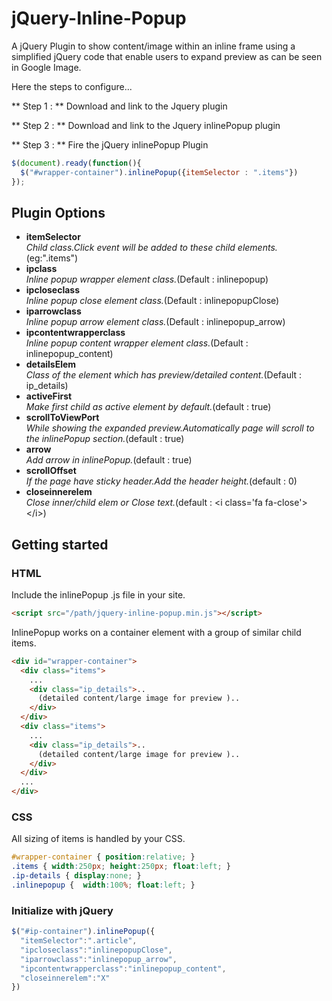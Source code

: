 # jQuery-Inline-Popup

A jQuery Plugin to show content/image within an inline frame using a simplified jQuery code that enable users to expand preview as can be seen in Google Image.

Here the steps to configure...

** Step 1 : ** Download and link to the Jquery plugin

** Step 2 : ** Download and link to the Jquery inlinePopup plugin

** Step 3 : ** Fire the jQuery inlinePopup Plugin 
```javascript
$(document).ready(function(){
  $("#wrapper-container").inlinePopup({itemSelector : ".items"})
});
```

## Plugin Options

*  **itemSelector**<br/>
_Child class.Click event will be added to these child elements._(eg:".items")
*  **ipclass**<br/>
_Inline popup wrapper element class._(Default : inlinepopup)
*  **ipcloseclass**<br/>
_Inline popup close element class._(Default : inlinepopupClose)
*  **iparrowclass**<br/>
_Inline popup arrow element class._(Default : inlinepopup_arrow)
*  **ipcontentwrapperclass**<br/>
_Inline popup content wrapper element class._(Default : inlinepopup\_content)
*  **detailsElem**<br/>
_Class of the element which has preview/detailed content._(Default : ip\_details)
*  **activeFirst**<br/>
_Make first child as active element by default._(default : true)
*  **scrollToViewPort**<br/>
_While showing the expanded preview.Automatically page will scroll to the inlinePopup section._(default : true)
*  **arrow**<br/>
_Add arrow in inlinePopup._(default : true)
*  **scrollOffset**<br/>
_If the page have sticky header.Add the header height._(default : 0)
*  **closeinnerelem**<br/>
_Close inner/child elem or Close text._(default : &lt;i class='fa fa-close'&gt;&lt;/i&gt;)

## Getting started

### HTML

Include the inlinePopup .js file in your site.
```html
<script src="/path/jquery-inline-popup.min.js"></script>
```

InlinePopup works on a container element with a group of similar child items.

```html
<div id="wrapper-container">
  <div class="items">
    ...
    <div class="ip_details">..
      (detailed content/large image for preview )..
    </div>
  </div>
  <div class="items">
    ...
    <div class="ip_details">..
      (detailed content/large image for preview )..
    </div>
  </div>
  ...
</div>
```

### CSS

All sizing of items is handled by your CSS.

```css
#wrapper-container { position:relative; }
.items { width:250px; height:250px; float:left; }
.ip-details { display:none; }
.inlinepopup {  width:100%; float:left; }
```

### Initialize with jQuery
```javascript
$("#ip-container").inlinePopup({
  "itemSelector":".article",
  "ipcloseclass":"inlinepopupClose",
  "iparrowclass":"inlinepopup_arrow",
  "ipcontentwrapperclass":"inlinepopup_content",
  "closeinnerelem":"X"
})
```



